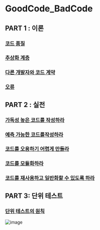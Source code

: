 # GoodCode_BadCode

## PART 1 : 이론

### [코드 품질](./part01/Chapter01.%20코드품질.md)

### [추상화 계층](./part01/Chapter02.%20추상화%20계층.md)

### [다른 개발자와 코드 계약](./part01/Chapter03.%20다른%20개발자와%20코드%20계약.md)

### [오류](./part01/Chapter04.%20오류.md)

## PART 2 : 실전

### [가독성 높은 코드를 작성하라](./part02/Chapter05.%20%EA%B0%80%EB%8F%85%EC%84%B1%20%EB%86%92%EC%9D%80%20%EC%BD%94%EB%93%9C%EB%A5%BC%20%EC%9E%91%EC%84%B1%ED%95%98%EB%9D%BC.md)

### [예측 가능한 코드를작성하라](./part02/Chapter06.%20%EC%98%88%EC%B8%A1%20%EA%B0%80%EB%8A%A5%ED%95%9C%20%EC%BD%94%EB%93%9C%EB%A5%BC%20%EC%9E%91%EC%84%B1%ED%95%98%EB%9D%BC.md)

### [코드를 오용하기 어렵게 만들라](./part02/Chapter07.%20%EC%BD%94%EB%93%9C%EB%A5%BC%20%EC%98%A4%EC%9A%A9%ED%95%98%EA%B8%B0%20%EC%96%B4%EB%A0%B5%EA%B2%8C%20%EB%A7%8C%EB%93%A4%EB%9D%BC.md)

### [코드를 모듈화하라](./part02/Chapter08.%20%EC%BD%94%EB%93%9C%EB%A5%BC%20%EB%AA%A8%EB%93%88%ED%99%94%ED%95%98%EB%9D%BC.md)

### [코드를 재사용하고 일반화할 수 있도록 하라](./part02/Chapter09.%EC%BD%94%EB%93%9C%EB%A5%BC%20%EC%9E%AC%EC%82%AC%EC%9A%A9%ED%95%98%EA%B3%A0%20%EC%9D%BC%EB%B0%98%ED%99%94%ED%95%A0%20%EC%88%98%20%EC%9E%88%EB%8F%84%EB%A1%9D%20%ED%95%98%EB%9D%BC.md)

## PART 3: 단위 테스트

### [단위 테스트의 원칙](./part03/Chapter10.%20%EB%8B%A8%EC%9C%84%20%ED%85%8C%EC%8A%A4%ED%8A%B8%EC%9D%98%20%EC%9B%90%EC%B9%99.md)

![image](https://user-images.githubusercontent.com/40031858/224476994-5ad7758c-66a6-42fe-ae78-002e00f90dfa.png)
